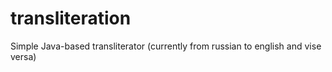 # transliteration
Simple Java-based transliterator (currently from russian to english and vise versa)
